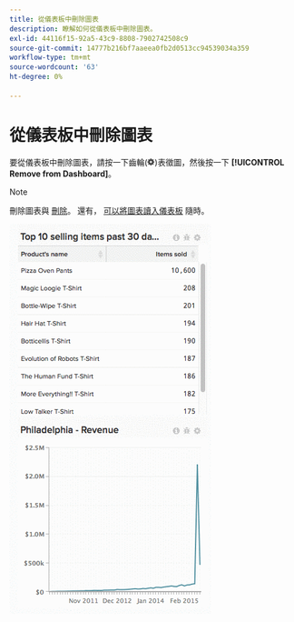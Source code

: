 ```yaml
---
title: 從儀表板中刪除圖表
description: 瞭解如何從儀表板中刪除圖表。
exl-id: 44116f15-92a5-43c9-8808-7902742508c9
source-git-commit: 14777b216bf7aaeea0fb2d0513cc94539034a359
workflow-type: tm+mt
source-wordcount: '63'
ht-degree: 0%

---
```


# 從儀表板中刪除圖表

要從儀表板中刪除圖表，請按一下齒輪(![](../../assets/gear-icon.png))表徵圖，然後按一下 **[!UICONTROL Remove from Dashboard]**。

>[!NOTE]
>
>刪除圖表與 [刪除](../../data-user/dashboards/delete-chart.md)。 還有， [可以將圖表讀入儀表板](../../data-user/dashboards/add-charts-dashboard.md) 隨時。

![刪除圖表](../../assets/Removing_Charts_from_Dashboards.gif)
